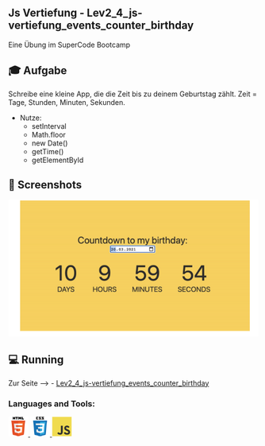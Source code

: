 ## Js Vertiefung - Lev2_4_js-vertiefung_events_counter_birthday

Eine Übung im SuperCode Bootcamp

## 🎓 Aufgabe

Schreibe eine kleine App, die die Zeit bis zu deinem Geburtstag zählt.
Zeit = Tage, Stunden, Minuten, Sekunden.

- Nutze:
  - setInterval
  - Math.floor
  - new Date()
  - getTime()
  - getElementById

## 📸 Screenshots

![App Screenshot](assets/img/screen.png)

## 💻 Running

Zur Seite —> - [Lev2_4_js-vertiefung_events_counter_birthday](https://mukkez.github.io/Bootcamp/tasks/Day_65/Lev2_4_js-vertiefung_events_counter_birthday/)

<p align="left">
</p>

<h3 align="left">Languages and Tools:</h3>
<p align="left"> <a href="https://www.w3schools.com/html/" target="_blank" rel="noreferrer"> <img src="https://raw.githubusercontent.com/devicons/devicon/master/icons/html5/html5-original-wordmark.svg" alt="html5" width="40" height="40"/> </a>
<a href="https://www.w3schools.com/css/" target="_blank" rel="noreferrer"> <img src="https://raw.githubusercontent.com/devicons/devicon/master/icons/css3/css3-original-wordmark.svg" alt="css3" width="40" height="40"/> </a> 
<a href="https://www.w3schools.com/css/" target="_blank" rel="noreferrer"> <img src="https://raw.githubusercontent.com/devicons/devicon/master/icons/javascript/javascript-original.svg" alt="css3" width="40" height="40"/> </a> </p>
